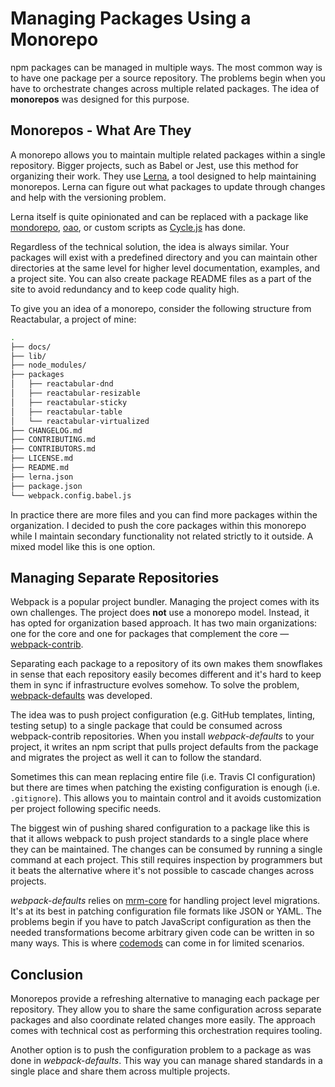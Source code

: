 # Managing Packages Using a Monorepo

npm packages can be managed in multiple ways. The most common way is to have one package per a source repository. The problems begin when you have to orchestrate changes across multiple related packages. The idea of **monorepos** was designed for this purpose.

## Monorepos - What Are They

A monorepo allows you to maintain multiple related packages within a single repository. Bigger projects, such as Babel or Jest, use this method for organizing their work. They use [Lerna](https://lernajs.io/), a tool designed to help maintaining monorepos. Lerna can figure out what packages to update through changes and help with the versioning problem.

Lerna itself is quite opinionated and can be replaced with a package like [mondorepo](https://www.npmjs.com/package/mondorepo), [oao](https://www.npmjs.com/package/oao), or custom scripts as [Cycle.js](https://github.com/cyclejs/cyclejs) has done.

Regardless of the technical solution, the idea is always similar. Your packages will exist with a predefined directory and you can maintain other directories at the same level for higher level documentation, examples, and a project site. You can also create package README files as a part of the site to avoid redundancy and to keep code quality high.

To give you an idea of a monorepo, consider the following structure from Reactabular, a project of mine:

```bash
.
├── docs/
├── lib/
├── node_modules/
├── packages
│   ├── reactabular-dnd
│   ├── reactabular-resizable
│   ├── reactabular-sticky
│   ├── reactabular-table
│   └── reactabular-virtualized
├── CHANGELOG.md
├── CONTRIBUTING.md
├── CONTRIBUTORS.md
├── LICENSE.md
├── README.md
├── lerna.json
├── package.json
└── webpack.config.babel.js
```

In practice there are more files and you can find more packages within the organization. I decided to push the core packages within this monorepo while I maintain secondary functionality not related strictly to it outside. A mixed model like this is one option.

## Managing Separate Repositories

Webpack is a popular project bundler. Managing the project comes with its own challenges. The project does **not** use a monorepo model. Instead, it has opted for organization based approach. It has two main organizations: one for the core and one for packages that complement the core — [webpack-contrib](https://github.com/webpack-contrib).

Separating each package to a repository of its own makes them snowflakes in sense that each repository easily becomes different and it's hard to keep them in sync if infrastructure evolves somehow. To solve the problem, [webpack-defaults](https://www.npmjs.com/package/webpack-defaults) was developed.

The idea was to push project configuration (e.g. GitHub templates, linting, testing setup) to a single package that could be consumed across webpack-contrib repositories. When you install *webpack-defaults* to your project, it writes an npm script that pulls project defaults from the package and migrates the project as well it can to follow the standard.

Sometimes this can mean replacing entire file (i.e. Travis CI configuration) but there are times when patching the existing configuration is enough (i.e. `.gitignore`). This allows you to maintain control and it avoids customization per project following specific needs.

The biggest win of pushing shared configuration to a package like this is that it allows webpack to push project standards to a single place where they can be maintained. The changes can be consumed by running a single command at each project. This still requires inspection by programmers but it beats the alternative where it's not possible to cascade changes across projects.

*webpack-defaults* relies on [mrm-core](https://www.npmjs.com/package/mrm-core) for handling project level migrations. It's at its best in patching configuration file formats like JSON or YAML. The problems begin if you have to patch JavaScript configuration as then the needed transformations become arbitrary given code can be written in so many ways. This is where [codemods](https://www.npmjs.com/package/js-codemod) can come in for limited scenarios.

## Conclusion

Monorepos provide a refreshing alternative to managing each package per repository. They allow you to share the same configuration across separate packages and also coordinate related changes more easily. The approach comes with technical cost as performing this orchestration requires tooling.

Another option is to push the configuration problem to a package as was done in *webpack-defaults*. This way you can manage shared standards in a single place and share them across multiple projects.
